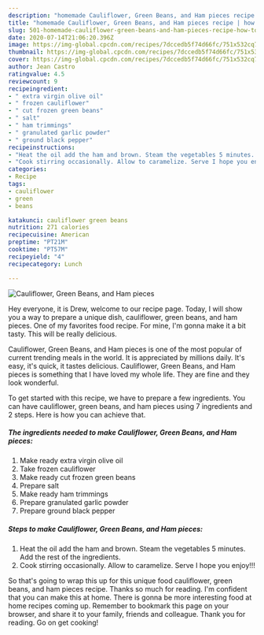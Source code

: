 ```yaml
---
description: "homemade Cauliflower, Green Beans, and Ham pieces recipe | how to make easy Cauliflower, Green Beans, and Ham pieces"
title: "homemade Cauliflower, Green Beans, and Ham pieces recipe | how to make easy Cauliflower, Green Beans, and Ham pieces"
slug: 501-homemade-cauliflower-green-beans-and-ham-pieces-recipe-how-to-make-easy-cauliflower-green-beans-and-ham-pieces
date: 2020-07-14T21:06:20.396Z
image: https://img-global.cpcdn.com/recipes/7dccedb5f74d66fc/751x532cq70/cauliflower-green-beans-and-ham-pieces-recipe-main-photo.jpg
thumbnail: https://img-global.cpcdn.com/recipes/7dccedb5f74d66fc/751x532cq70/cauliflower-green-beans-and-ham-pieces-recipe-main-photo.jpg
cover: https://img-global.cpcdn.com/recipes/7dccedb5f74d66fc/751x532cq70/cauliflower-green-beans-and-ham-pieces-recipe-main-photo.jpg
author: Jean Castro
ratingvalue: 4.5
reviewcount: 9
recipeingredient:
- " extra virgin olive oil"
- " frozen cauliflower"
- " cut frozen green beans"
- " salt"
- " ham trimmings"
- " granulated garlic powder"
- " ground black pepper"
recipeinstructions:
- "Heat the oil add the ham and brown. Steam the vegetables 5 minutes. Add the rest of the ingredients."
- "Cook stirring occasionally. Allow to caramelize. Serve I hope you enjoy!!!"
categories:
- Recipe
tags:
- cauliflower
- green
- beans

katakunci: cauliflower green beans 
nutrition: 271 calories
recipecuisine: American
preptime: "PT21M"
cooktime: "PT57M"
recipeyield: "4"
recipecategory: Lunch

---
```



![Cauliflower, Green Beans, and Ham pieces](https://img-global.cpcdn.com/recipes/7dccedb5f74d66fc/751x532cq70/cauliflower-green-beans-and-ham-pieces-recipe-main-photo.jpg)

Hey everyone, it is Drew, welcome to our recipe page. Today, I will show you a way to prepare a unique dish, cauliflower, green beans, and ham pieces. One of my favorites food recipe. For mine, I'm gonna make it a bit tasty. This will be really delicious.

Cauliflower, Green Beans, and Ham pieces is one of the most popular of current trending meals in the world. It is appreciated by millions daily. It's easy, it's quick, it tastes delicious. Cauliflower, Green Beans, and Ham pieces is something that I have loved my whole life. They are fine and they look wonderful.




To get started with this recipe, we have to prepare a few ingredients. You can have cauliflower, green beans, and ham pieces using 7 ingredients and 2 steps. Here is how you can achieve that.

<!--inarticleads1-->

##### The ingredients needed to make Cauliflower, Green Beans, and Ham pieces:

1. Make ready  extra virgin olive oil
1. Take  frozen cauliflower
1. Make ready  cut frozen green beans
1. Prepare  salt
1. Make ready  ham trimmings
1. Prepare  granulated garlic powder
1. Prepare  ground black pepper




<!--inarticleads2-->

##### Steps to make Cauliflower, Green Beans, and Ham pieces:

1. Heat the oil add the ham and brown. Steam the vegetables 5 minutes. Add the rest of the ingredients.
1. Cook stirring occasionally. Allow to caramelize. Serve I hope you enjoy!!!




So that's going to wrap this up for this unique food cauliflower, green beans, and ham pieces recipe. Thanks so much for reading. I'm confident that you can make this at home. There is gonna be more interesting food at home recipes coming up. Remember to bookmark this page on your browser, and share it to your family, friends and colleague. Thank you for reading. Go on get cooking!
